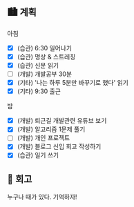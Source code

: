 ## 🏙️ 계획

아침

- [x] (습관) 6:30 일어나기
- [x] (습관) 명상 & 스트레칭
- [x] (습관) 신문 읽기
- [ ] (개발) 개발공부 30분
- [x] (기타) '나는 하루 5분만 바꾸기로 했다' 읽기
- [x] (기타) 9:30 출근

밤

- [x] (개발) 퇴근길 개발관련 유튜브 보기
- [x] (개발) 알고리즘 1문제 풀기
- [ ] (개발) 개인 프로젝트
- [x] (개발) 블로그 신입 회고 작성하기
- [x] (습관) 일기 쓰기

## 🌆 회고

누구나 때가 있다. 기억하자!